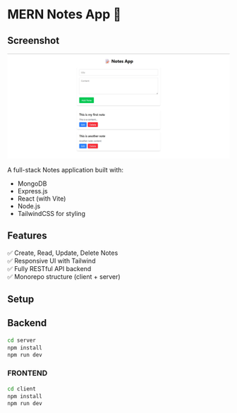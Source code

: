 # MERN Notes App 📝

## Screenshot
![App Screenshot](./client/public/screenshot.jpg)

A full-stack Notes application built with:

- MongoDB
- Express.js
- React (with Vite)
- Node.js
- TailwindCSS for styling

## Features

✅ Create, Read, Update, Delete Notes  
✅ Responsive UI with Tailwind  
✅ Fully RESTful API backend  
✅ Monorepo structure (client + server)

## Setup

## Backend

```bash
cd server
npm install
npm run dev
```

### FRONTEND

```bash
cd client
npm install
npm run dev
```

